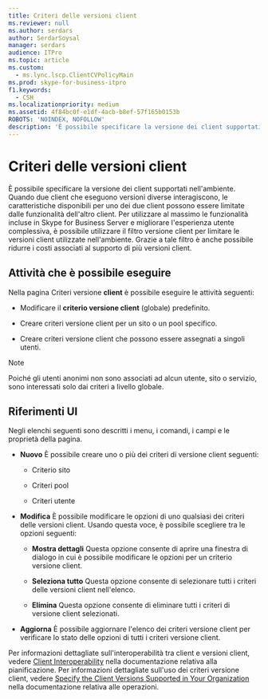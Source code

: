 ```yaml
---
title: Criteri delle versioni client
ms.reviewer: null
ms.author: serdars
author: SerdarSoysal
manager: serdars
audience: ITPro
ms.topic: article
ms.custom:
  - ms.lync.lscp.ClientCVPolicyMain
ms.prod: skype-for-business-itpro
f1.keywords:
  - CSH
ms.localizationpriority: medium
ms.assetid: 4f84bc0f-e1df-4acb-b8ef-57f165b0153b
ROBOTS: 'NOINDEX, NOFOLLOW'
description: 'È possibile specificare la versione dei client supportati nell''ambiente. Quando due client che eseguono versioni diverse interagiscono, le caratteristiche disponibili per uno dei due client possono essere limitate dalle funzionalità dell''altro client.'
---
```


# <a name="client-version-policy"></a>Criteri delle versioni client

È possibile specificare la versione dei client supportati nell'ambiente. Quando due client che eseguono versioni diverse interagiscono, le caratteristiche disponibili per uno dei due client possono essere limitate dalle funzionalità dell'altro client. Per utilizzare al massimo le funzionalità incluse in Skype for Business Server e migliorare l'esperienza utente complessiva, è possibile utilizzare il filtro versione client per limitare le versioni client utilizzate nell'ambiente. Grazie a tale filtro è anche possibile ridurre i costi associati al supporto di più versioni client.

## <a name="tasks-you-can-perform"></a>Attività che è possibile eseguire

Nella pagina Criteri versione **client** è possibile eseguire le attività seguenti:

- Modificare il **criterio versione client** (globale) predefinito.

- Creare criteri versione client per un sito o un pool specifico.

- Creare criteri versione client che possono essere assegnati a singoli utenti.

> [!NOTE]
> Poiché gli utenti anonimi non sono associati ad alcun utente, sito o servizio, sono interessati solo dai criteri a livello globale.

## <a name="ui-reference"></a>Riferimenti UI

Negli elenchi seguenti sono descritti i menu, i comandi, i campi e le proprietà della pagina.

- **Nuovo** È possibile creare uno o più dei criteri di versione client seguenti:

  - Criterio sito

  - Criteri pool

  - Criteri utente

- **Modifica** È possibile modificare le opzioni di uno qualsiasi dei criteri delle versioni client. Usando questa voce, è possibile scegliere tra le opzioni seguenti:

  - **Mostra dettagli** Questa opzione consente di aprire una finestra di dialogo in cui è possibile modificare le opzioni per un criterio versione client.

  - **Seleziona tutto** Questa opzione consente di selezionare tutti i criteri delle versioni client nell'elenco.

  - **Elimina** Questa opzione consente di eliminare tutti i criteri di versione client selezionati.

- **Aggiorna** È possibile aggiornare l'elenco dei criteri versione client per verificare lo stato delle opzioni di tutti i criteri versione client.

Per informazioni dettagliate sull'interoperabilità tra client e versioni client, vedere [Client Interoperability](/previous-versions/office/lync-server-2013/lync-server-2013-client-interoperability-in-lync-2013) nella documentazione relativa alla pianificazione. Per informazioni dettagliate sull'uso dei criteri versione client, vedere [Specify the Client Versions Supported in Your Organization](/previous-versions/office/lync-server-2013/lync-server-2013-specifying-the-client-applications-that-can-be-used-to-log-on-to-lync-server-2013) nella documentazione relativa alle operazioni.